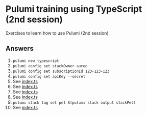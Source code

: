 # Pulumi training using TypeScript (2nd session)
Exercises to learn how to use Pulumi (2nd session)

## Answers ##

1. `pulumi new typescript`
2. `pulumi config set stackOwner aureq`
3. `pulumi config set subscriptionId 123-123-123`
4. `pulumi config set apiKey --secret`
5. See [index.ts](index.ts)
6. See [index.ts](index.ts)
7. See [index.ts](index.ts)
8. See [index.ts](index.ts)
9. `pulumi stack tag set pet $(pulumi stack output stackPet)`
10. See [index.ts](index.ts)